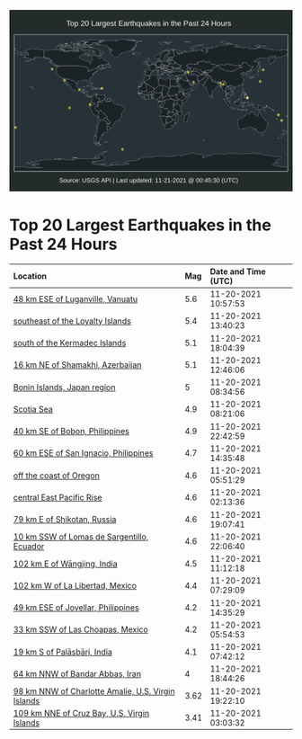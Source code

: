 ![Map](./map.png)

# Top 20 Largest Earthquakes in the Past 24 Hours

| Location | Mag | Date and Time (UTC) |
|:---|:---|:---|
| [48 km ESE of Luganville, Vanuatu](https://earthquake.usgs.gov/earthquakes/eventpage/us7000fvq5) | 5.6 | 11-20-2021 10:57:53 |
| [southeast of the Loyalty Islands](https://earthquake.usgs.gov/earthquakes/eventpage/us7000fvrk) | 5.4 | 11-20-2021 13:40:23 |
| [south of the Kermadec Islands](https://earthquake.usgs.gov/earthquakes/eventpage/us7000fvss) | 5.1 | 11-20-2021 18:04:39 |
| [16 km NE of Shamakhi, Azerbaijan](https://earthquake.usgs.gov/earthquakes/eventpage/us7000fvr9) | 5.1 | 11-20-2021 12:46:06 |
| [Bonin Islands, Japan region](https://earthquake.usgs.gov/earthquakes/eventpage/us7000fvpl) | 5 | 11-20-2021 08:34:56 |
| [Scotia Sea](https://earthquake.usgs.gov/earthquakes/eventpage/us7000fvpj) | 4.9 | 11-20-2021 08:21:06 |
| [40 km SE of Bobon, Philippines](https://earthquake.usgs.gov/earthquakes/eventpage/us7000fvu3) | 4.9 | 11-20-2021 22:42:59 |
| [60 km ESE of San Ignacio, Philippines](https://earthquake.usgs.gov/earthquakes/eventpage/us7000fvrz) | 4.7 | 11-20-2021 14:35:48 |
| [off the coast of Oregon](https://earthquake.usgs.gov/earthquakes/eventpage/us7000fvnr) | 4.6 | 11-20-2021 05:51:29 |
| [central East Pacific Rise](https://earthquake.usgs.gov/earthquakes/eventpage/us7000fvph) | 4.6 | 11-20-2021 02:13:36 |
| [79 km E of Shikotan, Russia](https://earthquake.usgs.gov/earthquakes/eventpage/us7000fvt6) | 4.6 | 11-20-2021 19:07:41 |
| [10 km SSW of Lomas de Sargentillo, Ecuador](https://earthquake.usgs.gov/earthquakes/eventpage/us7000fvu1) | 4.6 | 11-20-2021 22:06:40 |
| [102 km E of Wāngjing, India](https://earthquake.usgs.gov/earthquakes/eventpage/us7000fvq9) | 4.5 | 11-20-2021 11:12:18 |
| [102 km W of La Libertad, Mexico](https://earthquake.usgs.gov/earthquakes/eventpage/us7000fvpc) | 4.4 | 11-20-2021 07:29:09 |
| [49 km ESE of Jovellar, Philippines](https://earthquake.usgs.gov/earthquakes/eventpage/us7000fvsj) | 4.2 | 11-20-2021 14:35:29 |
| [33 km SSW of Las Choapas, Mexico](https://earthquake.usgs.gov/earthquakes/eventpage/us7000fvnt) | 4.2 | 11-20-2021 05:54:53 |
| [19 km S of Palāsbāri, India](https://earthquake.usgs.gov/earthquakes/eventpage/us7000fvpf) | 4.1 | 11-20-2021 07:42:12 |
| [64 km NNW of Bandar Abbas, Iran](https://earthquake.usgs.gov/earthquakes/eventpage/us7000fvsz) | 4 | 11-20-2021 18:44:26 |
| [98 km NNW of Charlotte Amalie, U.S. Virgin Islands](https://earthquake.usgs.gov/earthquakes/eventpage/pr2021324003) | 3.62 | 11-20-2021 19:22:10 |
| [109 km NNE of Cruz Bay, U.S. Virgin Islands](https://earthquake.usgs.gov/earthquakes/eventpage/pr2021324001) | 3.41 | 11-20-2021 03:03:32 |
